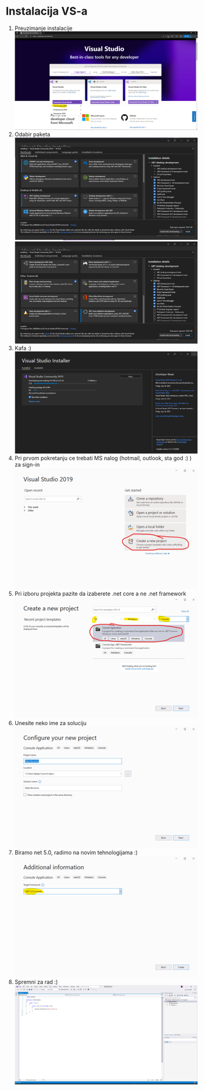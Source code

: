 # Instalacija VS-a
1. Preuzimanje instalacije
![Download](https://github.com/SystemDuo-Kurs/Instalacija-VS/blob/main/1.png)
2. Odabir paketa
![Paketi 1](https://github.com/SystemDuo-Kurs/Instalacija-VS/blob/main/2.png)
![Paketi 2](https://github.com/SystemDuo-Kurs/Instalacija-VS/blob/main/3.png)
3. Kafa :)
![Instalacija](https://github.com/SystemDuo-Kurs/Instalacija-VS/blob/main/4.png)
4. Pri prvom pokretanju ce trebati MS nalog (hotmail, outlook, sta god :) ) za sign-in
![Start](https://github.com/SystemDuo-Kurs/Instalacija-VS/blob/main/5.png)
5. Pri izboru projekta pazite da izaberete .net core a ne .net framework
![Platforma](https://github.com/SystemDuo-Kurs/Instalacija-VS/blob/main/6.png)
6. Unesite neko ime za soluciju
![Solucija](https://github.com/SystemDuo-Kurs/Instalacija-VS/blob/main/7.png)
7. Biramo net 5.0, radimo na novim tehnologijama :)
![net verzija](https://github.com/SystemDuo-Kurs/Instalacija-VS/blob/main/8.png)
8. Spremni za rad :)
![vs](https://github.com/SystemDuo-Kurs/Instalacija-VS/blob/main/9.png)
